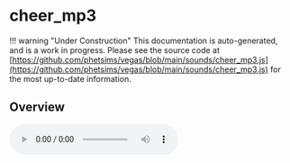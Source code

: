 # cheer_mp3

!!! warning "Under Construction"
    This documentation is auto-generated, and is a work in progress. Please see the source code at
    [https://github.com/phetsims/vegas/blob/main/sounds/cheer_mp3.js](https://github.com/phetsims/vegas/blob/main/sounds/cheer_mp3.js) for the most up-to-date information.

## Overview


<audio controls id="doc-audio">
<script type="module">
import { cheer_mp3 } from '/lib/scenerystack.esm.min.js';
import { audioBufferToURL } from '/js/audioBufferToURL.js';

cheer_mp3.audioBufferProperty.lazyLink( async audioBuffer => {
  document.querySelector( '#doc-audio' ).src = await audioBufferToURL( audioBuffer );
} );
</script>



## Source Code

See the source for [cheer_mp3.js](https://github.com/phetsims/vegas/blob/main/sounds/cheer_mp3.js) in the [vegas](https://github.com/phetsims/vegas) repository.
